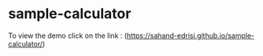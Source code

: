 # sample-calculator

To view the demo click on the link : (https://sahand-edrisi.github.io/sample-calculator/)

